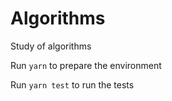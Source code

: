 # Algorithms

Study of algorithms

Run `yarn` to prepare the environment

Run `yarn test` to run the tests
